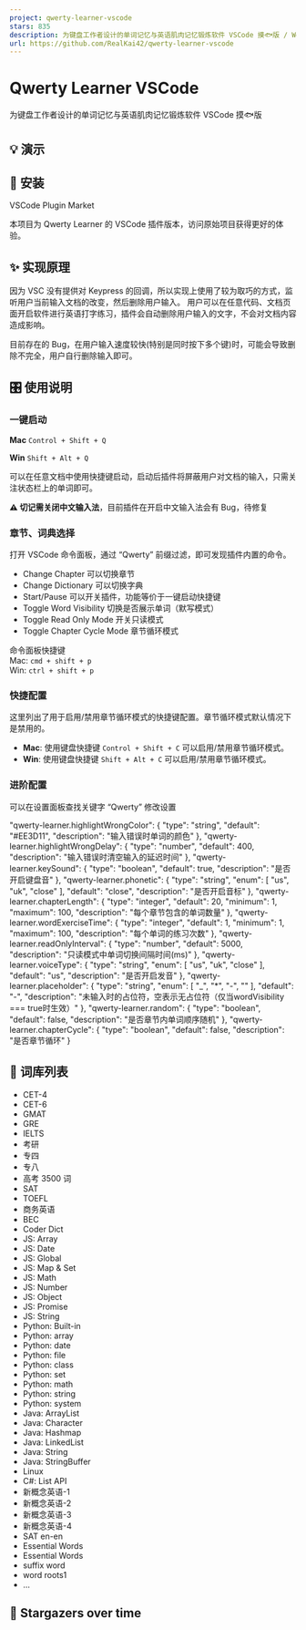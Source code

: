 ```yaml
---
project: qwerty-learner-vscode
stars: 835
description: 为键盘工作者设计的单词记忆与英语肌肉记忆锻炼软件 VSCode 摸🐟版 / Words learning and English muscle memory training software designed for keyboard workers for VSCode
url: https://github.com/RealKai42/qwerty-learner-vscode
---
```


Qwerty Learner VSCode
=====================

为键盘工作者设计的单词记忆与英语肌肉记忆锻炼软件 VSCode 摸🐟版

💡 演示
-----

📸 安装
-----

VSCode Plugin Market

  

本项目为 Qwerty Learner 的 VSCode 插件版本，访问原始项目获得更好的体验。

✨ 实现原理
------

因为 VSC 没有提供对 Keypress 的回调，所以实现上使用了较为取巧的方式，监听用户当前输入文档的改变，然后删除用户输入。 用户可以在任意代码、文档页面开启软件进行英语打字练习，插件会自动删除用户输入的文字，不会对文档内容造成影响。

目前存在的 Bug，在用户输入速度较快(特别是同时按下多个键)时，可能会导致删除不完全，用户自行删除输入即可。

🎛 使用说明
-------

### 一键启动

**Mac** `Control + Shift + Q`

**Win** `Shift + Alt + Q`

可以在任意文档中使用快捷键启动，启动后插件将屏蔽用户对文档的输入，只需关注状态栏上的单词即可。

**⚠️ 切记需关闭中文输入法**，目前插件在开启中文输入法会有 Bug，待修复

### 章节、词典选择

打开 VSCode 命令面板，通过 “Qwerty” 前缀过滤，即可发现插件内置的命令。

-   Change Chapter 可以切换章节
-   Change Dictionary 可以切换字典
-   Start/Pause 可以开关插件，功能等价于一键启动快捷键
-   Toggle Word Visibility 切换是否展示单词（默写模式）
-   Toggle Read Only Mode 开关只读模式
-   Toggle Chapter Cycle Mode 章节循环模式

命令面板快捷键  
Mac: `cmd + shift + p`  
Win: `ctrl + shift + p`

### 快捷配置

这里列出了用于启用/禁用章节循环模式的快捷键配置。章节循环模式默认情况下是禁用的。

-   **Mac**: 使用键盘快捷键 `Control + Shift + C` 可以启用/禁用章节循环模式。
-   **Win**: 使用键盘快捷键 `Shift + Alt + C` 可以启用/禁用章节循环模式。

### 进阶配置

可以在设置面板查找关键字 “Qwerty” 修改设置

"qwerty-learner.highlightWrongColor": {
  "type": "string",
  "default": "#EE3D11",
  "description": "输入错误时单词的颜色"
},
"qwerty-learner.highlightWrongDelay": {
  "type": "number",
  "default": 400,
  "description": "输入错误时清空输入的延迟时间"
},
"qwerty-learner.keySound": {
  "type": "boolean",
  "default": true,
  "description": "是否开启键盘音"
},
"qwerty-learner.phonetic": {
  "type": "string",
  "enum": \[
    "us",
    "uk",
    "close"
  \],
  "default": "close",
  "description": "是否开启音标"
},
"qwerty-learner.chapterLength": {
  "type": "integer",
  "default": 20,
  "minimum": 1,
  "maximum": 100,
  "description": "每个章节包含的单词数量"
},
"qwerty-learner.wordExerciseTime": {
  "type": "integer",
  "default": 1,
  "minimum": 1,
  "maximum": 100,
  "description": "每个单词的练习次数"
},
"qwerty-learner.readOnlyInterval": {
  "type": "number",
  "default": 5000,
  "description": "只读模式中单词切换间隔时间(ms)"
},
"qwerty-learner.voiceType": {
  "type": "string",
  "enum": \[
    "us",
    "uk",
    "close"
  \],
  "default": "us",
  "description": "是否开启发音"
},
"qwerty-learner.placeholder": {
  "type": "string",
  "enum": \[
    "\_",
    "\*",
    "\-",
    ""
  \],
  "default": "\-",
  "description": "未输入时的占位符，空表示无占位符（仅当wordVisibility === true时生效）"
},
"qwerty-learner.random": {
  "type": "boolean",
  "default": false,
  "description": "是否章节内单词顺序随机"
},
"qwerty-learner.chapterCycle": {
  "type": "boolean",
  "default": false,
  "description": "是否章节循环"
}

📕 词库列表
-------

-   CET-4
-   CET-6
-   GMAT
-   GRE
-   IELTS
-   考研
-   专四
-   专八
-   高考 3500 词
-   SAT
-   TOEFL
-   商务英语
-   BEC
-   Coder Dict
-   JS: Array
-   JS: Date
-   JS: Global
-   JS: Map & Set
-   JS: Math
-   JS: Number
-   JS: Object
-   JS: Promise
-   JS: String
-   Python: Built-in
-   Python: array
-   Python: date
-   Python: file
-   Python: class
-   Python: set
-   Python: math
-   Python: string
-   Python: system
-   Java: ArrayList
-   Java: Character
-   Java: Hashmap
-   Java: LinkedList
-   Java: String
-   Java: StringBuffer
-   Linux
-   C#: List API
-   新概念英语-1
-   新概念英语-2
-   新概念英语-3
-   新概念英语-4
-   SAT en-en
-   Essential Words
-   Essential Words
-   suffix word
-   word roots1
-   ...

🌟 Stargazers over time
-----------------------

